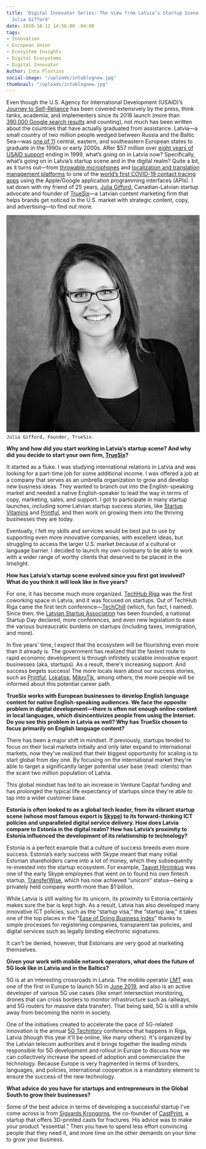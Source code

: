 ```yaml
---
title: 'Digital Innovator Series: The View from Latvia’s Startup Scene with TrueSix’s
  Julia Gifford'
date: 2020-10-12 14:56:00 -04:00
tags:
- Innovation
- European Union
- Ecosystem Insights
- Digital Ecosystems
- Digital Innovator
Author: Inta Plostins
social-image: "/uploads/intablognew.jpg"
thumbnail: "/uploads/intablognew.jpg"
---
```


Even though the U.S. Agency for International Development (USAID)’s [Journey to Self-Reliance](https://www.usaid.gov/sites/default/files/documents/1870/J2SR_Fact_Sheet_June_2020.pdf) has been covered extensively by the press, think tanks, academia, and implementers since its 2018 launch (more than [390,000 Google search results](https://www.google.com/search?q=usaid\+journey\+to\+self\+reliance&rlz=1C1GCEA_enUS877US877&oq=usaid\+journey&aqs=chrome.0.69i59j69i57j0j69i59j69i60l2.1337j0j1&sourceid=chrome&ie=UTF-8) and counting), not much has been written about the countries that have actually graduated from assistance. Latvia—a small country of two million people wedged between Russia and the Baltic Sea—was [one of 11](https://www.usaid.gov/sites/default/files/documents/1863/EE_20Year_Review.pdf) central, eastern, and southeastern European states to graduate in the 1990s or early 2000s. After $57 million over [eight years of USAID support](https://pdf.usaid.gov/pdf_docs/PDACI589.pdf) ending in 1999, what’s going on in Latvia now? Specifically, what’s going on in Latvia’s startup scene and in the digital realm? Quite a bit, as it turns out—from [throwable microphones](https://catchbox.com/) and [localization and translation management platforms](https://lokalise.com/) to one of the [world’s first COVID-19 contact tracing apps](https://www.reuters.com/article/us-health-coronavirus-tech-latvia-idUSKBN23118I) using the Apple/Google application programming interfaces (APIs). I sat down with my friend of 25 years, [Julia Gifford](https://twitter.com/julijagifford?lang=en), Canadian-Latvian startup advocate and founder of [TrueSix](https://truesix.co/)—a Latvian content marketing firm that helps brands get noticed in the U.S. market with strategic content, copy, and advertising—to find out more.

<!--more-->

![intablognew.jpg](/uploads/intablognew.jpg)`Julia Gifford, Founder, TrueSix.`

**Why and how did you start working in Latvia’s startup scene? And why did you decide to start your own firm, [TrueSix](https://truesix.co/)?**

It started as a fluke. I was studying international relations in Latvia and was looking for a part-time job for some additional income. I was offered a job at a company that serves as an umbrella organization to grow and develop new business ideas. They wanted to branch out into the English-speaking market and needed a native English-speaker to lead the way in terms of copy, marketing, sales, and support. I got to participate in many startup launches, including some Latvian startup success stories, like [Startup Vitamins](https://startupvitamins.com/) and [Printful](https://www.printful.com/), and then work on growing them into the thriving businesses they are today.

Eventually, I felt my skills and services would be best put to use by supporting even more innovative companies, with excellent ideas, but struggling to access the larger U.S. market because of a cultural or language barrier. I decided to launch my own company to be able to work with a wider range of worthy clients that deserved to be placed in the limelight.

**How has Latvia’s startup scene evolved since you first got involved? What do you think it will look like in five years?**

For one, it has become much more organized. [TechHub Riga](https://riga.techhub.com/) was the first coworking space in Latvia, and it was focused on startups. Out of TechHub Riga came the first tech conference—[TechChill](https://techchill.co/) (which, fun fact, I named). Since then, the [Latvian Startup Association](http://startin.lv/) has been founded, a national Startup Day declared, more conferences, and even new legislation to ease the various bureaucratic burdens on startups (including taxes, immigration, and more).

In five years' time, I expect that the ecosystem will be flourishing even more than it already is. The government has realized that the fastest route to rapid economic development is through infinitely scalable innovative export businesses (aka, startups). As a result, there's increasing support. And success begets success! The more locals learn about our success stories, such as [Printful](https://www.printful.com/), [Lokalise](https://lokalise.com/), [MikroTik](https://mikrotik.com/), among others, the more people will be informed about this potential career path.

**TrueSix works with European businesses to develop English language content for native English-speaking audiences. We face the opposite problem in digital development—there is often not enough online content in local languages, which disincentivizes people from using the Internet. Do you see this problem in Latvia as well? Why has TrueSix chosen to focus primarily on English language content?**

There has been a major shift in mindset. If previously, startups tended to focus on their local markets initially and only later expand to international markets, now they've realized that their biggest opportunity for scaling is to start global from day one. By focusing on the international market they're able to target a significantly larger potential user base (read: clients) than the scant two million population of Latvia.

This global mindset has led to an increase in Venture Capital funding and has prolonged the typical life expectancy of startups since they're able to tap into a wider customer base.

**Estonia is often looked to as a global tech leader, from its vibrant startup scene (whose most famous export is [Skype](https://thenextweb.com/tech/2019/05/15/skype-p2p-promise-internet-estonia/)) to its forward-thinking ICT policies and unparalleled digital service delivery. How does Latvia compare to Estonia in the digital realm? How has Latvia’s proximity to Estonia influenced the development of its relationship to technology?**

Estonia is a perfect example that a culture of success breeds even more success. Estonia’s early success with Skype meant that many initial Estonian shareholders came into a lot of money, which they subsequently re-invested into the startup ecosystem. For example, [Taavet Hinrinkus](https://twitter.com/taavet?ref_src=twsrc%5Egoogle%7Ctwcamp%5Eserp%7Ctwgr%5Eauthor) was one of the early Skype employees that went on to found his own fintech startup, [TransferWise](https://transferwise.com/us), which has now achieved “unicorn” status—being a privately held company worth more than $1 billion.

While Latvia is still waiting for its unicorn, its proximity to Estonia certainly makes sure the bar is kept high. As a result, Latvia has also developed many innovative ICT policies, such as the “startup visa,” the “startup law,” it takes one of the top places in the “[Ease of Doing Business Index](https://labsoflatvia.com/en/news/ease-of-doing-business)” thanks to simple processes for registering companies, transparent tax policies, and digital services such as legally binding electronic signatures.

It can't be denied, however, that Estonians are very good at marketing themselves.

**Given your work with mobile network operators, what does the future of 5G look like in Latvia and in the Baltics?**

5G is at an interesting crossroads in Latvia. The mobile operator [LMT](https://www.lmt.lv/en/main) was one of the first in Europe to launch 5G in [June 2019](https://www.baltictimes.com/lmt_flicks_the_switch___becomes_first_mobile_operator_to_launch_5g_internet_in_the_baltics/), and also is an active developer of various 5G use cases (like smart intersection monitoring, drones that can cross borders to monitor infrastructure such as railways, and 5G routers for massive data transfer). That being said, 5G is still a while away from becoming the norm in society.

One of the initiatives created to accelerate the pace of 5G-related innovation is the annual [5G Techritory](https://www.5gtechritory.com/) conference that happens in Riga, Latvia (though this year it'll be online, like many others). It's organized by the Latvian telecom authorities and it brings together the leading minds responsible for 5G development and rollout in Europe to discuss how we can collectively increase the speed of adoption and commercialize the technology. Because Europe is very fragmented in terms of borders, languages, and policies, international cooperation is a mandatory element to ensure the success of the new technology.

**What advice do you have for startups and entrepreneurs in the Global South to grow their businesses?**

Some of the best advice in terms of developing a successful startup I've come across is from [Sigvards Krongorns](https://www.linkedin.com/in/sigvards-krongorns-71724138/?originalSubdomain=lv), the co-founder of [CastPrint](https://castprint.co/), a startup that offers 3D-printed casts for fractures. His advice was to make your product “essential.” Then you have to spend less effort convincing people that they need it, and more time on the other demands on your time to grow your business.